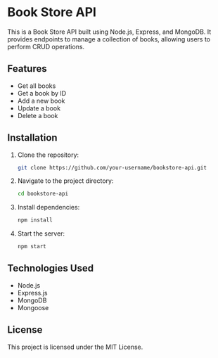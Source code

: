 # Book Store API

This is a Book Store API built using Node.js, Express, and MongoDB. It provides endpoints to manage a collection of books, allowing users to perform CRUD operations.

## Features
- Get all books
- Get a book by ID
- Add a new book
- Update a book
- Delete a book

## Installation

1. Clone the repository:
   ```sh
   git clone https://github.com/your-username/bookstore-api.git
   ```
2. Navigate to the project directory:
   ```sh
   cd bookstore-api
   ```
3. Install dependencies:
   ```sh
   npm install
   ```
4. Start the server:
   ```sh
   npm start
   ```


## Technologies Used
- Node.js
- Express.js
- MongoDB
- Mongoose

## License
This project is licensed under the MIT License.
